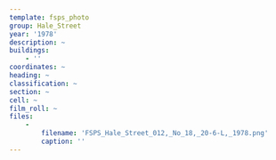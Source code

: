 ```yaml
---
template: fsps_photo
group: Hale_Street
year: '1978'
description: ~
buildings:
    - ''
coordinates: ~
heading: ~
classification: ~
section: ~
cell: ~
film_roll: ~
files:
    -
        filename: 'FSPS_Hale_Street_012,_No_18,_20-6-L,_1978.png'
        caption: ''
---
```

